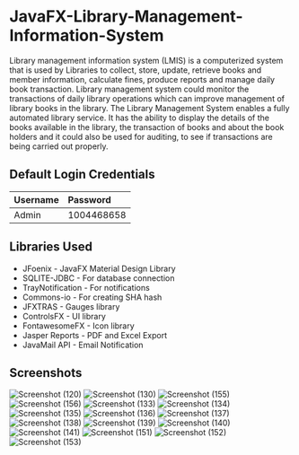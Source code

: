# JavaFX-Library-Management-Information-System
Library management information system (LMIS) is a computerized system that is used by Libraries to collect, store, update, retrieve books and member information, calculate fines, produce reports and manage daily book transaction. Library management system could monitor the transactions of daily library operations which can improve management of library books in the library. The Library Management System enables a fully automated library service. It has the ability to display the details of the books available in the library, the transaction of books and about the book holders and it could also be used for auditing, to see if transactions are being carried out properly.

## Default Login Credentials
| Username  | Password    |
| :---      | :---        |
| Admin     |  1004468658 |

## Libraries Used

- JFoenix - JavaFX Material Design Library
- SQLITE-JDBC - For database connection
- TrayNotification - For notifications
- Commons-io - For creating SHA hash
- JFXTRAS - Gauges library
- ControlsFX - UI library
- FontawesomeFX - Icon library
- Jasper Reports - PDF and Excel Export
- JavaMail API - Email Notification

## Screenshots

![Screenshot (120)](https://user-images.githubusercontent.com/75673222/101635112-395b6980-3a32-11eb-9e57-8fb0fda2a4fb.png)
![Screenshot (130)](https://user-images.githubusercontent.com/75673222/101635119-3a8c9680-3a32-11eb-8494-9456875da09b.png)
![Screenshot (155)](https://user-images.githubusercontent.com/75673222/102613031-73b3bd80-413a-11eb-852f-2a1dd7dbfea9.png)
![Screenshot (156)](https://user-images.githubusercontent.com/75673222/102613038-74e4ea80-413a-11eb-8006-ae94c1c21b00.png)
![Screenshot (133)](https://user-images.githubusercontent.com/75673222/101635130-3c565a00-3a32-11eb-95c9-7c36147c2841.png)
![Screenshot (134)](https://user-images.githubusercontent.com/75673222/101635132-3c565a00-3a32-11eb-8c6a-05aab1be56b4.png)
![Screenshot (135)](https://user-images.githubusercontent.com/75673222/101635133-3ceef080-3a32-11eb-8693-f6a71fda1003.png)
![Screenshot (136)](https://user-images.githubusercontent.com/75673222/101635136-3d878700-3a32-11eb-960b-61591276485b.png)
![Screenshot (137)](https://user-images.githubusercontent.com/75673222/101635140-3d878700-3a32-11eb-989d-54e755ca193b.png)
![Screenshot (138)](https://user-images.githubusercontent.com/75673222/101635143-3e201d80-3a32-11eb-8d4e-d995b49877ba.png)
![Screenshot (139)](https://user-images.githubusercontent.com/75673222/101638291-8c372000-3a36-11eb-8dc4-c03549aefc0e.png)
![Screenshot (140)](https://user-images.githubusercontent.com/75673222/101638296-8e00e380-3a36-11eb-92fd-bfe192bf3731.png)
![Screenshot (141)](https://user-images.githubusercontent.com/75673222/101638299-8e997a00-3a36-11eb-9e85-533276254547.png)
![Screenshot (151)](https://user-images.githubusercontent.com/75673222/102591108-2b84a300-411a-11eb-9dee-caf6a9e8c386.png)
![Screenshot (152)](https://user-images.githubusercontent.com/75673222/102591115-2cb5d000-411a-11eb-9d18-bf3b9d780300.png)
![Screenshot (153)](https://user-images.githubusercontent.com/75673222/102591117-2d4e6680-411a-11eb-937e-e0d8b5f71450.png)

